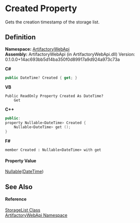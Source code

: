 # Created Property


Gets the creation timestamp of the storage list.



## Definition
**Namespace:** <a href="75b20af6-7197-02a5-e38f-f7b15eac4732">ArtifactoryWebApi</a>  
**Assembly:** ArtifactoryWebApi (in ArtifactoryWebApi.dll) Version: 0.1.0.0+14ac693bb5d14ba350f0d89917a9d924a973c73a

**C#**
``` C#
public DateTime? Created { get; }
```
**VB**
``` VB
Public ReadOnly Property Created As DateTime?
	Get
```
**C++**
``` C++
public:
property Nullable<DateTime> Created {
	Nullable<DateTime> get ();
}
```
**F#**
``` F#
member Created : Nullable<DateTime> with get
```



#### Property Value
<a href="https://learn.microsoft.com/dotnet/api/system.nullable-1" target="_blank" rel="noopener noreferrer">Nullable</a>(<a href="https://learn.microsoft.com/dotnet/api/system.datetime" target="_blank" rel="noopener noreferrer">DateTime</a>)

## See Also


#### Reference
<a href="01ff4904-4c28-8507-f731-00066a7d071b">StorageList Class</a>  
<a href="75b20af6-7197-02a5-e38f-f7b15eac4732">ArtifactoryWebApi Namespace</a>  
